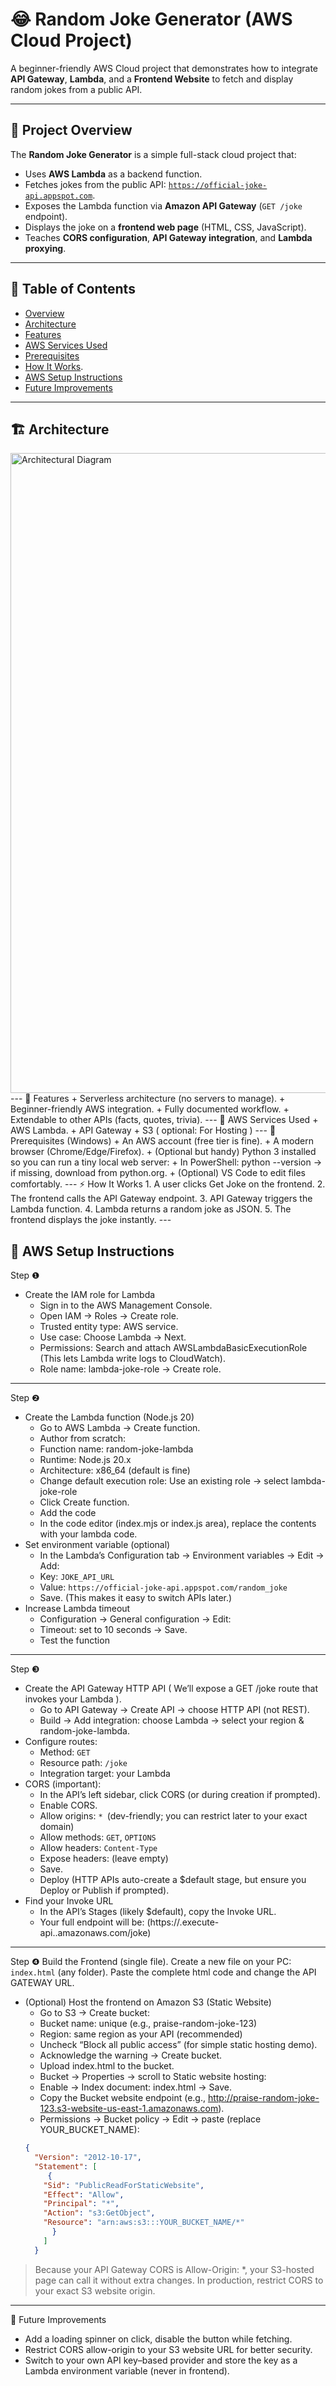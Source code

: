 # 😂 Random Joke Generator (AWS Cloud Project)

A beginner-friendly AWS Cloud project that demonstrates how to integrate **API Gateway**, **Lambda**, and a **Frontend Website** to fetch and display random jokes from a public API.

---

## 📌 Project Overview

The **Random Joke Generator** is a simple full-stack cloud project that:

- Uses **AWS Lambda** as a backend function.
- Fetches jokes from the public API: [`https://official-joke-api.appspot.com`](https://official-joke-api.appspot.com).
- Exposes the Lambda function via **Amazon API Gateway** (`GET /joke` endpoint).
- Displays the joke on a **frontend web page** (HTML, CSS, JavaScript).
- Teaches **CORS configuration**, **API Gateway integration**, and **Lambda proxying**.

---

## 📝 Table of Contents
- [Overview](#overview)
- [Architecture](#architecture)
- [Features](#features)
- [AWS Services Used](#aws-services-used)
- [Prerequisites](#prerequisites)
- [How It Works](#How-it-works).
- [AWS Setup Instructions](#AWS-Setup-Instructions)
- [Future Improvements](#future-improvements)

---
## 🏗️ Architecture

<img width="1536" height="1024" alt="Architectural Diagram" src="https://github.com/user-attachments/assets/a93b6efb-0026-4f13-a7d8-51e62bc3c8f8" />
---
🌟 Features
+ Serverless architecture (no servers to manage).
+ Beginner-friendly AWS integration.
+ Fully documented workflow.
+ Extendable to other APIs (facts, quotes, trivia).
---
🌟 AWS Services Used
 + AWS Lambda.
 + API Gateway
 + S3 ( optional: For Hosting ) 
---
🌟 Prerequisites (Windows)
+ An AWS account (free tier is fine).
+ A modern browser (Chrome/Edge/Firefox).
+ (Optional but handy) Python 3 installed so you can run a tiny local web server:
+ In PowerShell: python --version → if missing, download from python.org.
+ (Optional) VS Code to edit files comfortably.
---
⚡ How It Works
1. A user clicks Get Joke on the frontend.
2. The frontend calls the API Gateway endpoint.
3. API Gateway triggers the Lambda function.
4. Lambda returns a random joke as JSON.
5. The frontend displays the joke instantly.
---

## 🔧 AWS Setup Instructions
Step ❶ 
+ Create the IAM role for Lambda
  + Sign in to the AWS Management Console.
  + Open IAM → Roles → Create role.
  + Trusted entity type: AWS service.
  + Use case: Choose Lambda → Next.
  +  Permissions: Search and attach AWSLambdaBasicExecutionRole
    (This lets Lambda write logs to CloudWatch).
  + Role name: lambda-joke-role → Create role.
---
Step ❷ 
+ Create the Lambda function (Node.js 20)
  + Go to AWS Lambda → Create function.
  + Author from scratch:
  + Function name: random-joke-lambda
  + Runtime: Node.js 20.x
  + Architecture: x86_64 (default is fine)
  + Change default execution role: Use an existing role → select lambda-joke-role
  + Click Create function.
  + Add the code
  + In the code editor (index.mjs or index.js area), replace the contents with your lambda code.
+ Set environment variable (optional)
  + In the Lambda’s Configuration tab → Environment variables → Edit → Add:
  + Key: `JOKE_API_URL`
  + Value: `https://official-joke-api.appspot.com/random_joke`
  + Save. (This makes it easy to switch APIs later.)
+ Increase Lambda timeout
  + Configuration → General configuration → Edit:
  + Timeout: set to 10 seconds → Save.
  + Test the function
---
Step ❸ 
+ Create the API Gateway HTTP API ( We’ll expose a GET /joke route that invokes your Lambda ).
  + Go to API Gateway → Create API → choose HTTP API (not REST).
  + Build → Add integration: choose Lambda → select your region & random-joke-lambda.
+ Configure routes:
  + Method: `GET`
  + Resource path: `/joke`
  + Integration target: your Lambda
+ CORS (important):
  + In the API’s left sidebar, click CORS (or during creation if prompted).
  + Enable CORS.
  + Allow origins: `* `(dev-friendly; you can restrict later to your exact domain)
  + Allow methods: `GET`, `OPTIONS`
  + Allow headers: `Content-Type`
  + Expose headers: (leave empty)
  + Save.
  + Deploy (HTTP APIs auto-create a $default stage, but ensure you Deploy or Publish if prompted).
+ Find your Invoke URL
  + In the API’s Stages (likely $default), copy the Invoke URL.
  + Your full endpoint will be: (https://<api-id>.execute-api.<region>.amazonaws.com/joke)
---
Step ❹  Build the Frontend (single file).  Create a new file on your PC: `index.html` (any folder). Paste the complete html code and change the API GATEWAY URL.
+ (Optional) Host the frontend on Amazon S3 (Static Website)
  + Go to S3 → Create bucket:
  + Bucket name: unique (e.g., praise-random-joke-123)
  + Region: same region as your API (recommended)
  + Uncheck “Block all public access” (for simple static hosting demo).
  + Acknowledge the warning → Create bucket.
  + Upload index.html to the bucket.
  + Bucket → Properties → scroll to Static website hosting:
  + Enable → Index document: index.html → Save.
  + Copy the Bucket website endpoint (e.g., http://praise-random-joke-123.s3-website-us-east-1.amazonaws.com).
  + Permissions → Bucket policy → Edit → paste (replace YOUR_BUCKET_NAME):
  ```json
  {
    "Version": "2012-10-17",
    "Statement": [
       {
      "Sid": "PublicReadForStaticWebsite",
      "Effect": "Allow",
      "Principal": "*",
      "Action": "s3:GetObject",
      "Resource": "arn:aws:s3:::YOUR_BUCKET_NAME/*"
        }
      ]
    }
  ```
> Because your API Gateway CORS is Allow-Origin: *, your S3-hosted page can call it without extra changes. In production, restrict CORS to your exact S3 website origin.
---
🌟 Future Improvements
  + Add a loading spinner on click, disable the button while fetching.
  + Restrict CORS allow-origin to your S3 website URL for better security.
  + Switch to your own API key–based provider and store the key as a Lambda environment variable (never in frontend).
 



